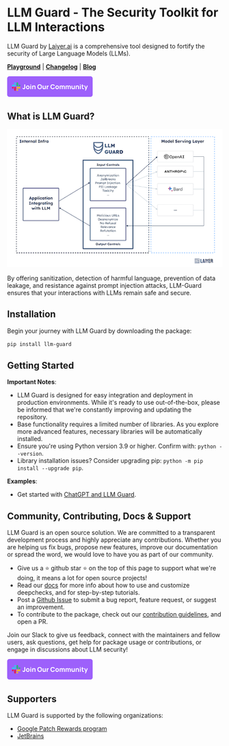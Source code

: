 # LLM Guard - The Security Toolkit for LLM Interactions

LLM Guard by [Laiyer.ai](https://laiyer.ai) is a comprehensive tool designed to fortify the security of Large Language Models (LLMs).

[**Playground**](https://huggingface.co/spaces/laiyer/llm-guard-playground) | [**Changelog**](./changelog.md) | [**Blog**](https://substack.com/@laiyer)

<a href="https://join.slack.com/t/laiyerai/shared_invite/zt-28jv3ci39-sVxXrLs3rQdaN3mIl9IT~w"><img src="./assets/join-our-slack-community.png" width="200"></a>

## What is LLM Guard?

![LLM-Guard](./assets/flow.png)

By offering sanitization, detection of harmful language, prevention of data leakage, and resistance against prompt
injection attacks, LLM-Guard ensures that your interactions with LLMs remain safe and secure.

## Installation

Begin your journey with LLM Guard by downloading the package:

```sh
pip install llm-guard
```

## Getting Started

**Important Notes**:

- LLM Guard is designed for easy integration and deployment in production environments. While it's ready to use
  out-of-the-box, please be informed that we're constantly improving and updating the repository.
- Base functionality requires a limited number of libraries. As you explore more advanced features, necessary libraries
  will be automatically installed.
- Ensure you're using Python version 3.9 or higher. Confirm with: `python --version`.
- Library installation issues? Consider upgrading pip: `python -m pip install --upgrade pip`.

**Examples**:

- Get started with [ChatGPT and LLM Guard](https://github.com/laiyer-ai/llm-guard/blob/main/examples/openai_api.py).

## Community, Contributing, Docs & Support

LLM Guard is an open source solution.
We are committed to a transparent development process and highly appreciate any contributions.
Whether you are helping us fix bugs, propose new features, improve our documentation or spread the word,
we would love to have you as part of our community.

- Give us a ⭐️ github star ⭐️ on the top of this page to support what we're doing,
  it means a lot for open source projects!
- Read our
  [docs](https://laiyer-ai.github.io/llm-guard/)
  for more info about how to use and customize deepchecks, and for step-by-step tutorials.
- Post a [Github
  Issue](https://github.com/laiyer-ai/llm-guard/issues) to submit a bug report, feature request, or suggest an improvement.
- To contribute to the package, check out our [contribution guidelines](https://github.com/laiyer-ai/llm-guard/blob/main/CONTRIBUTING.md), and open a PR.

Join our Slack to give us feedback, connect with the maintainers and fellow users, ask questions,
get help for package usage or contributions, or engage in discussions about LLM security!

<a href="https://join.slack.com/t/laiyerai/shared_invite/zt-28jv3ci39-sVxXrLs3rQdaN3mIl9IT~w"><img src="./assets/join-our-slack-community.png" width="200"></a>

## Supporters

LLM Guard is supported by the following organizations:

- [Google Patch Rewards program](https://bughunters.google.com/open-source-security/patch-rewards)
- [JetBrains](https://jb.gg/OpenSourceSupport)
